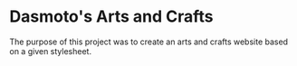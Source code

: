 # Dasmoto's Arts and Crafts

The purpose of this project was to create an arts and crafts website based on a given stylesheet.
